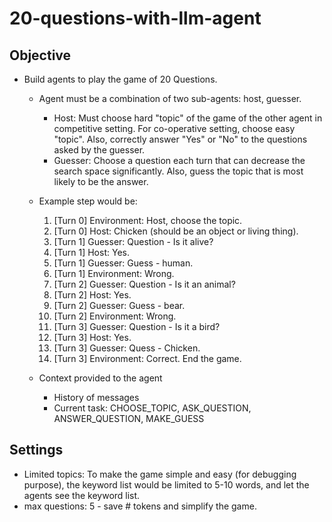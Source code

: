 # 20-questions-with-llm-agent

## Objective

* Build agents to play the game of 20 Questions.
  * Agent must be a combination of two sub-agents: host, guesser.

    * Host: Must choose hard "topic" of the game of the other agent in competitive setting. For co-operative setting, choose easy "topic". Also, correctly answer "Yes" or "No" to the questions asked by the guesser.
    * Guesser: Choose a question each turn that can decrease the search space significantly. Also, guess the topic that is most likely to be the answer.
  * Example step would be:

    1. [Turn 0] Environment: Host, choose the topic.
    2. [Turn 0] Host: Chicken (should be an object or living thing).
    3. [Turn 1] Guesser: Question - Is it alive?
    4. [Turn 1] Host: Yes.
    5. [Turn 1] Guesser: Guess - human.
    6. [Turn 1] Environment: Wrong.
    7. [Turn 2] Guesser: Question - Is it an animal?
    8. [Turn 2] Host: Yes.
    9. [Turn 2] Guesser: Guess - bear.
    10. [Turn 2] Environment: Wrong.
    11. [Turn 3] Guesser: Question - Is it a bird?
    12. [Turn 3] Host: Yes.
    13. [Turn 3] Guesser: Quess - Chicken.
    14. [Turn 3] Environment: Correct. End the game.
  * Context provided to the agent

    * History of messages
    * Current task: CHOOSE_TOPIC, ASK_QUESTION, ANSWER_QUESTION, MAKE_GUESS

## Settings

* Limited topics: To make the game simple and easy (for debugging purpose), the keyword list would be limited to 5-10 words, and let the agents see the keyword list.
* max questions: 5 - save # tokens and simplify the game.
